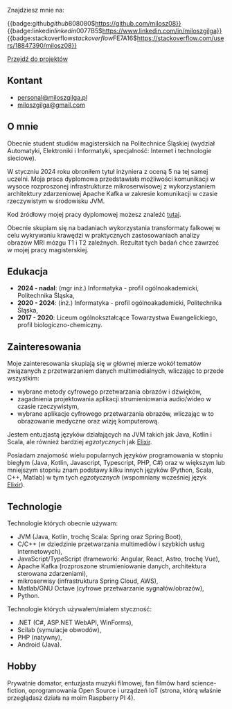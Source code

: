 Znajdziesz mnie na:

{{badge:github$github$808080$https://github.com/milosz08}}
{{badge:linkedin$linkedin$0077B5$https://www.linkedin.com/in/miloszgilga}}
{{badge:stackoverflow$stackoverflow$FE7A16$https://stackoverflow.com/users/18847390/milosz08}}

[Przejdź do projektów](/pl/projects)

## Kontant

- [personal@miloszgilga.pl](mailto:personal@miloszgilga.pl)
- [miloszgilga@gmail.com](mailto:miloszgilga@gmail.com)

## O mnie

Obecnie student studiów magisterskich na Politechnice Śląskiej (wydział Automatyki, Elektroniki i Informatyki,
specjalność: Internet i technologie sieciowe).

W styczniu 2024 roku obroniłem tytuł inżyniera z oceną 5 na tej samej uczelni. Moja praca dyplomowa przedstawiała
możliwości komunikacji w wysoce rozproszonej infrastrukturze mikroserwisowej z wykorzystaniem architektury zdarzeniowej
Apache Kafka w zakresie komunikacji w czasie rzeczywistym w środowisku JVM.

Kod źródłowy mojej pracy dyplomowej możesz znaleźć [tutaj](https://github.com/visphere).

Obecnie skupiam się na badaniach wykorzystania transformaty falkowej w celu wykrywaniu krawędzi w praktycznych
zastosowaniach analizy obrazów MRI mózgu T1 i T2 zależnych. Rezultat tych badań chce zawrzeć w mojej pracy
magisterskiej.

## Edukacja

* **2024 - nadal**: (mgr inż.) Informatyka - profil ogólnoakademicki, Politechnika Śląska,
* **2020 - 2024**: (inż.) Informatyka - profil ogólnoakademicki, Politechnika Śląska,
* **2017 - 2020**: Liceum ogólnokształcące Towarzystwa Ewangelickiego, profil biologiczno-chemiczny.

## Zainteresowania

Moje zainteresowania skupiają się w głównej mierze wokół tematów związanych z przetwarzaniem danych multimedialnych,
wliczając to przede wszystkim:

- wybrane metody cyfrowego przetwarzania obrazów i dźwięków,
- zagadnienia projektowania aplikacji strumieniowania audio/wideo w czasie rzeczywistym,
- wybrane aplikacje cyfrowego przetwarzania obrazów, wliczając w to obrazowanie medyczne oraz wizję komputerową.

Jestem entuzjastą języków działających na JVM takich jak Java, Kotlin i Scala, ale również bardziej _egzotycznych_
jak [Elixir](https://elixir-lang.org).

Posiadam znajomość wielu popularnych języków programowania w stopniu biegłym (Java, Kotlin, Javascript, Typescript,
PHP, C#) oraz w większym lub mniejszym stopniu znam podstawy kilku innych języków (Python, Scala, C++, Matlab) w tym
tych _egzotycznych_ (wspomniany wcześniej język [Elixir](https://elixir-lang.org)).

## Technologie

Technologie których obecnie używam:

- JVM (Java, Kotlin, trochę Scala: Spring oraz Spring Boot),
- C/C++ (w dziedzinie przetwarzania multimediów i szybkich usług internetowych),
- JavaScript/TypeScript (frameworki: Angular, React, Astro, trochę Vue),
- Apache Kafka (rozproszone strumieniowanie danych, architektura sterowana zdarzeniami),
- mikroserwisy (infrastruktura Spring Cloud, AWS),
- Matlab/GNU Octave (cyfrowe przetwarzanie sygnałów/obrazów),
- Python.

Technologie których używałem/miałem styczność:

- .NET (C#, ASP.NET WebAPI, WinForms),
- Scilab (symulacje obwodów),
- PHP (natywny),
- Android (Java).

## Hobby

Prywatnie domator, entuzjasta muzyki filmowej, fan filmów hard science-fiction, oprogramowania Open Source i urządzeń
IoT (strona, którą właśnie przeglądasz działa na moim Raspberry PI 4).
